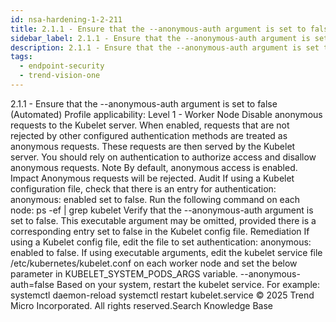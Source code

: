 ```yaml
---
id: nsa-hardening-1-2-211
title: 2.1.1 - Ensure that the --anonymous-auth argument is set to false (Automated)
sidebar_label: 2.1.1 - Ensure that the --anonymous-auth argument is set to false (Automated)
description: 2.1.1 - Ensure that the --anonymous-auth argument is set to false (Automated)
tags:
  - endpoint-security
  - trend-vision-one
---
```


 2.1.1 - Ensure that the --anonymous-auth argument is set to false (Automated) Profile applicability: Level 1 - Worker Node Disable anonymous requests to the Kubelet server. When enabled, requests that are not rejected by other configured authentication methods are treated as anonymous requests. These requests are then served by the Kubelet server. You should rely on authentication to authorize access and disallow anonymous requests. Note By default, anonymous access is enabled. Impact Anonymous requests will be rejected. Audit If using a Kubelet configuration file, check that there is an entry for authentication: anonymous: enabled set to false. Run the following command on each node: ps -ef | grep kubelet Verify that the --anonymous-auth argument is set to false. This executable argument may be omitted, provided there is a corresponding entry set to false in the Kubelet config file. Remediation If using a Kubelet config file, edit the file to set authentication: anonymous: enabled to false. If using executable arguments, edit the kubelet service file /etc/kubernetes/kubelet.conf on each worker node and set the below parameter in KUBELET_SYSTEM_PODS_ARGS variable. --anonymous-auth=false Based on your system, restart the kubelet service. For example: systemctl daemon-reload systemctl restart kubelet.service © 2025 Trend Micro Incorporated. All rights reserved.Search Knowledge Base